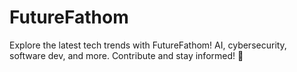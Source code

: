 # FutureFathom
Explore the latest tech trends with FutureFathom! AI, cybersecurity, software dev, and more. Contribute and stay informed! 🚀
